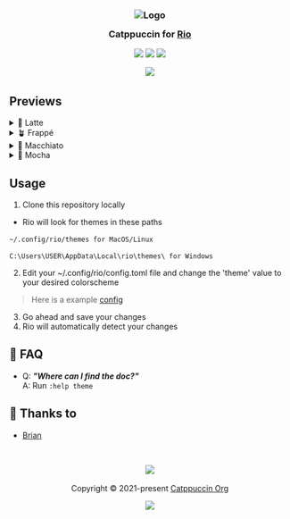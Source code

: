 <h3 align="center">
	<img src="https://raw.githubusercontent.com/catppuccin/catppuccin/main/assets/logos/exports/1544x1544_circle.png" width="100" alt="Logo"/><br/>
	<img src="https://raw.githubusercontent.com/catppuccin/catppuccin/main/assets/misc/transparent.png" height="30" width="0px"/>
	Catppuccin for <a href="https://github.com/raphamorim/rio">Rio</a>
	<img src="https://raw.githubusercontent.com/catppuccin/catppuccin/main/assets/misc/transparent.png" height="30" width="0px"/>
</h3>

<p align="center">
	<a href="https://github.com/catppuccin/rio/stargazers"><img src="https://img.shields.io/github/stars/catppuccin/rio?colorA=363a4f&colorB=b7bdf8&style=for-the-badge"></a>
	<a href="https://github.com/catppuccin/rio/issues"><img src="https://img.shields.io/github/issues/catppuccin/rio?colorA=363a4f&colorB=f5a97f&style=for-the-badge"></a>
	<a href="https://github.com/catppuccin/rio/contributors"><img src="https://img.shields.io/github/contributors/catppuccin/rio?colorA=363a4f&colorB=a6da95&style=for-the-badge"></a>
</p>

<p align="center">
	<img src="https://raw.githubusercontent.com/catppuccin/catppuccin/main/assets/previews/preview.webp"/>
</p>


## Previews

<details>
<summary>🌻 Latte</summary>
<img src="assets/latte.webp"/>
</details>
<details>
<summary>🪴 Frappé</summary>
<img src="assets/frappé.webp"/>
</details>
<details>
<summary>🌺 Macchiato</summary>
<img src="assets/macchiato.webp"/>
</details>
<details>
<summary>🌿 Mocha</summary>
<img src="assets/mocha.webp"/>
</details>

## Usage

1. Clone this repository locally
- Rio will look for themes in these paths 
```
~/.config/rio/themes for MacOS/Linux
```
```
C:\Users\USER\AppData\Local\rio\themes\ for Windows
```
2. Edit your ~/.config/rio/config.toml file and change the 'theme' value to your desired colorscheme
  > Here is a example [config](https://raphamorim.io/rio/docs/)
3. Go ahead and save your changes
4. Rio will automatically detect your changes  

<!-- this section is optional -->
## 🙋 FAQ

-	Q: **_"Where can I find the doc?"_**\
	A: Run `:help theme`

## 💝 Thanks to

- [Brian](https://github.com/Brianalmeida)

&nbsp;

<p align="center">
	<img src="https://raw.githubusercontent.com/catppuccin/catppuccin/main/assets/footers/gray0_ctp_on_line.svg?sanitize=true" />
</p>

<p align="center">
	Copyright &copy; 2021-present <a href="https://github.com/catppuccin" target="_blank">Catppuccin Org</a>
</p>

<p align="center">
	<a href="https://github.com/catppuccin/catppuccin/blob/main/LICENSE"><img src="https://img.shields.io/static/v1.svg?style=for-the-badge&label=License&message=MIT&logoColor=d9e0ee&colorA=363a4f&colorB=b7bdf8"/></a>
</p>
